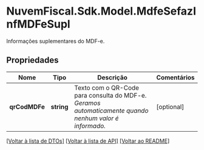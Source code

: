 # NuvemFiscal.Sdk.Model.MdfeSefazInfMDFeSupl
Informações suplementares do MDF-e.

## Propriedades

Nome | Tipo | Descrição | Comentários
------------ | ------------- | ------------- | -------------
**qrCodMDFe** | **string** | Texto com o QR-Code para consulta do MDF-e.    *Geramos automaticamente quando nenhum valor é informado.* | [optional] 

[[Voltar à lista de DTOs]](../README.md#documentation-for-models) [[Voltar à lista de API]](../README.md#documentation-for-api-endpoints) [[Voltar ao README]](../README.md)

